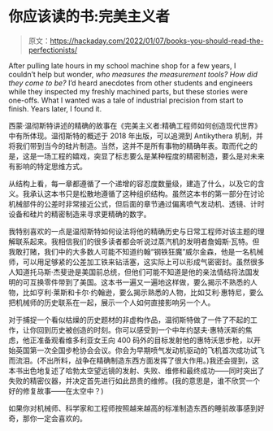 # 你应该读的书:完美主义者

> 原文：<https://hackaday.com/2022/01/07/books-you-should-read-the-perfectionists/>

After pulling late hours in my school machine shop for a few years, I couldn’t help but wonder, *who measures the measurement tools? How did they come to be?* I’d heard anecdotes from other students and engineers while they inspected my freshly machined parts, but these stories were one-offs. What I wanted was a tale of industrial precision from start to finish. Years later, I found it.

西蒙·温彻斯特讲述的精确的故事在《完美主义者:精确工程师如何创造现代世界》 中有所体现。温彻斯特的概述于 2018 年出版，可以追溯到 Antikythera 机制，并将我们带到当今的硅片制造。当然，这并不是所有事物的精确年表。取而代之的是，这是一场工程的嬉戏，突显了标志要么是某种程度的精密制造，要么是对未来有影响的特定思维方式。

从结构上看，每一章都遵循了一个递增的容忍度数量级，建造了什么，以及它的含义。我承认这本书只是松散地遵循了这种组织结构。虽然这本书的第一部分在讨论机械部件的公差时非常接近公式，但后面的章节通过偏离喷气发动机、透镜、计时设备和硅片的精密制造来寻求更精确的数字。

我特别喜欢的一点是温彻斯特如何设法将他的精确历史与日常工程师对该主题的理解联系起来。我相信我们的很多读者都会听说过蒸汽机的发明者詹姆斯·瓦特。但我敢打赌，我们中的大多数人可能不知道约翰“钢铁狂魔”威尔金森，他是一名机械师，可以用足够紧的公差加工铁来钻活塞，这实际上可以形成气密密封。虽然很多人知道托马斯·杰斐逊是美国前总统，但他们可能不知道是他的亲法情结将法国发明的可互换零件带到了美国。这本书一遍又一遍地这样做，要么揭示不熟悉的人物，比如亨利·莱斯和卡尔·约翰逊，要么揭示熟悉的人物，比如艾利·惠特尼，要么把机械师的历史联系在一起，展示一个人如何直接影响另一个人。

对于捕捉一个看似枯燥的历史题材的非虚构作品，温彻斯特做了一件了不起的工作，让你回到历史被创造的时刻。你可以感受到一个中年约瑟夫·惠特沃斯的焦虑，他正准备观看维多利亚女王向 400 码外的目标发射他的惠特沃思步枪，以开始英国第一次全国步枪协会会议。你会为早期喷气发动机驱动的飞机首次成功试飞而流泪。(不出所料，战争在精确制造东西方面发挥了很大作用。)我还会提到，这本书出色地复述了哈勃太空望远镜的发射、失败、维修和最终成功——同时突出了失败的精密仪器，并决定首先进行如此昂贵的维修。(我的意思是，谁不欣赏一个好的修复故事——在太空中？)

如果你对机械师、科学家和工程师按照越来越高的标准制造东西的睡前故事感到好奇，那你一定会喜欢的。